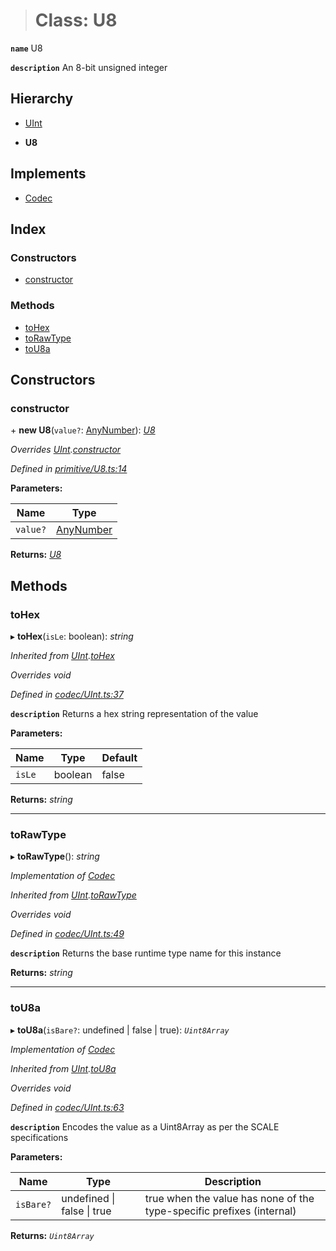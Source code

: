 > # Class: U8

**`name`** U8

**`description`** 
An 8-bit unsigned integer

## Hierarchy

  * [UInt](_codec_uint_.uint.md)

  * **U8**

## Implements

* [Codec](../interfaces/_types_.codec.md)

## Index

### Constructors

* [constructor](_primitive_u8_.u8.md#constructor)

### Methods

* [toHex](_primitive_u8_.u8.md#tohex)
* [toRawType](_primitive_u8_.u8.md#torawtype)
* [toU8a](_primitive_u8_.u8.md#tou8a)

## Constructors

###  constructor

\+ **new U8**(`value?`: [AnyNumber](../modules/_types_.md#anynumber)): *[U8](_primitive_u8_.u8.md)*

*Overrides [UInt](_codec_uint_.uint.md).[constructor](_codec_uint_.uint.md#constructor)*

*Defined in [primitive/U8.ts:14](https://github.com/polkadot-js/api/blob/9ffb4b8/packages/types/src/primitive/U8.ts#L14)*

**Parameters:**

Name | Type |
------ | ------ |
`value?` | [AnyNumber](../modules/_types_.md#anynumber) |

**Returns:** *[U8](_primitive_u8_.u8.md)*

## Methods

###  toHex

▸ **toHex**(`isLe`: boolean): *string*

*Inherited from [UInt](_codec_uint_.uint.md).[toHex](_codec_uint_.uint.md#tohex)*

*Overrides void*

*Defined in [codec/UInt.ts:37](https://github.com/polkadot-js/api/blob/9ffb4b8/packages/types/src/codec/UInt.ts#L37)*

**`description`** Returns a hex string representation of the value

**Parameters:**

Name | Type | Default |
------ | ------ | ------ |
`isLe` | boolean | false |

**Returns:** *string*

___

###  toRawType

▸ **toRawType**(): *string*

*Implementation of [Codec](../interfaces/_types_.codec.md)*

*Inherited from [UInt](_codec_uint_.uint.md).[toRawType](_codec_uint_.uint.md#torawtype)*

*Overrides void*

*Defined in [codec/UInt.ts:49](https://github.com/polkadot-js/api/blob/9ffb4b8/packages/types/src/codec/UInt.ts#L49)*

**`description`** Returns the base runtime type name for this instance

**Returns:** *string*

___

###  toU8a

▸ **toU8a**(`isBare?`: undefined | false | true): *`Uint8Array`*

*Implementation of [Codec](../interfaces/_types_.codec.md)*

*Inherited from [UInt](_codec_uint_.uint.md).[toU8a](_codec_uint_.uint.md#tou8a)*

*Overrides void*

*Defined in [codec/UInt.ts:63](https://github.com/polkadot-js/api/blob/9ffb4b8/packages/types/src/codec/UInt.ts#L63)*

**`description`** Encodes the value as a Uint8Array as per the SCALE specifications

**Parameters:**

Name | Type | Description |
------ | ------ | ------ |
`isBare?` | undefined \| false \| true | true when the value has none of the type-specific prefixes (internal)  |

**Returns:** *`Uint8Array`*